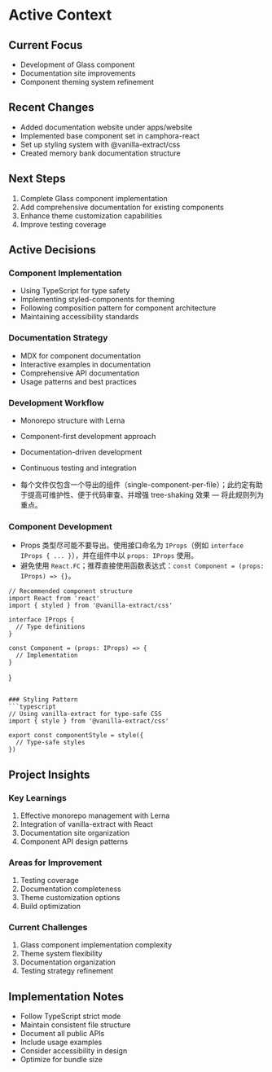 # Active Context

## Current Focus
- Development of Glass component
- Documentation site improvements
- Component theming system refinement

## Recent Changes
- Added documentation website under apps/website
- Implemented base component set in camphora-react
- Set up styling system with @vanilla-extract/css
- Created memory bank documentation structure

## Next Steps
1. Complete Glass component implementation
2. Add comprehensive documentation for existing components
3. Enhance theme customization capabilities
4. Improve testing coverage

## Active Decisions

### Component Implementation
- Using TypeScript for type safety
- Implementing styled-components for theming
- Following composition pattern for component architecture
- Maintaining accessibility standards

### Documentation Strategy
- MDX for component documentation
- Interactive examples in documentation
- Comprehensive API documentation
- Usage patterns and best practices

### Development Workflow
- Monorepo structure with Lerna
- Component-first development approach
- Documentation-driven development
- Continuous testing and integration

- 每个文件仅包含一个导出的组件（single-component-per-file）；此约定有助于提高可维护性、便于代码审查、并增强 tree-shaking 效果 — 将此规则列为重点。

### Component Development
- Props 类型尽可能不要导出。使用接口命名为 `IProps`（例如 `interface IProps { ... }`），并在组件中以 `props: IProps` 使用。
- 避免使用 `React.FC`；推荐直接使用函数表达式：`const Component = (props: IProps) => {}`。

```tsx
// Recommended component structure
import React from 'react'
import { styled } from '@vanilla-extract/css'

interface IProps {
  // Type definitions
}

const Component = (props: IProps) => {
  // Implementation
}
```
}
```

### Styling Pattern
```typescript
// Using vanilla-extract for type-safe CSS
import { style } from '@vanilla-extract/css'

export const componentStyle = style({
  // Type-safe styles
})
```

## Project Insights

### Key Learnings
1. Effective monorepo management with Lerna
2. Integration of vanilla-extract with React
3. Documentation site organization
4. Component API design patterns

### Areas for Improvement
1. Testing coverage
2. Documentation completeness
3. Theme customization options
4. Build optimization

### Current Challenges
1. Glass component implementation complexity
2. Theme system flexibility
3. Documentation organization
4. Testing strategy refinement

## Implementation Notes
- Follow TypeScript strict mode
- Maintain consistent file structure
- Document all public APIs
- Include usage examples
- Consider accessibility in design
- Optimize for bundle size
